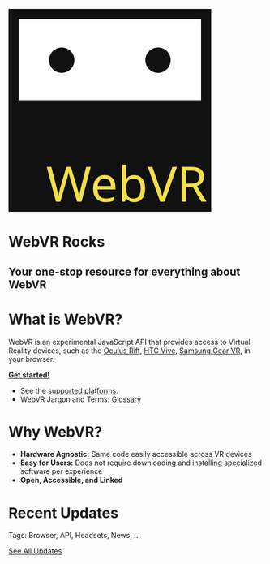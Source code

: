 <!--
title: What is WebVR?
use_default_title: true
keywords: [reference]
date_published: 2017-11-04
date_updated: 2017-11-07
-->

![WebVR Rocks](/img/webvr-logo.svg)

# WebVR Rocks

## Your one-stop resource for everything about WebVR

# What is WebVR?

WebVR is an experimental JavaScript API that provides access to Virtual Reality devices, such as the [Oculus Rift](https://www3.oculus.com/rift/), [HTC Vive](https://www.vive.com/), [Samsung Gear VR](http://www.samsung.com/global/galaxy/gear-vr/), in your browser.

**[Get started!](/getting-started)**

* See the [supported platforms](/getting-started/platforms).
* WebVR Jargon and Terms: [Glossary](/getting-started/glossary)

# Why WebVR?


* **Hardware Agnostic:** Same code
easily accessible across VR
devices
* **Easy for Users:** Does not
require downloading and
installing specialized
software per experience
* **Open, Accessible, and Linked**

# Recent Updates

Tags: Browser, API, Headsets, News, ...

[See All Updates]()